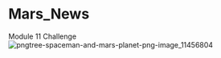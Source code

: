 # Mars_News
Module 11 Challenge
![pngtree-spaceman-and-mars-planet-png-image_11456804](https://github.com/KrissinaW/Mars_News/assets/162597320/5a1e6002-1822-4499-b8fb-d5607b3634c7)
